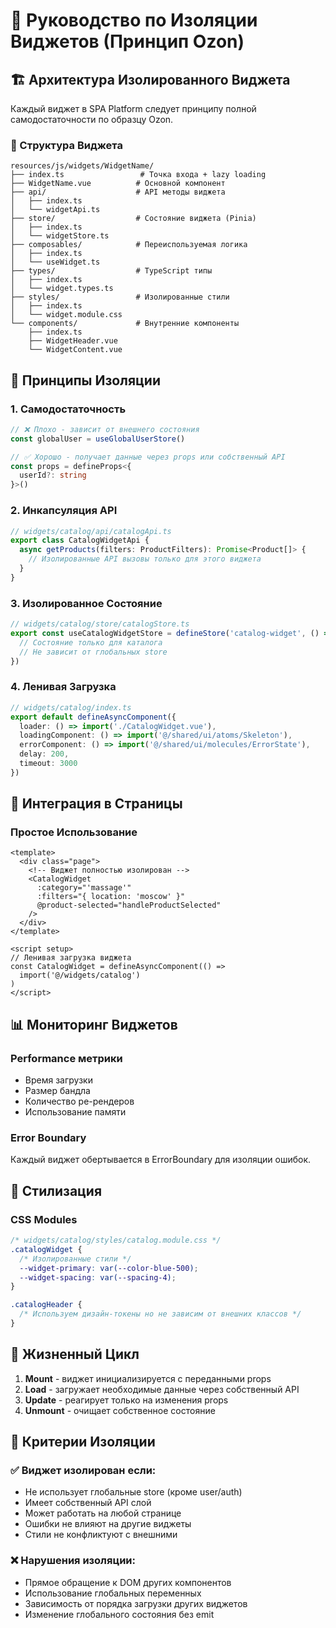 # 🎯 Руководство по Изоляции Виджетов (Принцип Ozon)

## 🏗️ Архитектура Изолированного Виджета

Каждый виджет в SPA Platform следует принципу полной самодостаточности по образцу Ozon.

### 📁 Структура Виджета

```
resources/js/widgets/WidgetName/
├── index.ts                 # Точка входа + lazy loading
├── WidgetName.vue          # Основной компонент
├── api/                    # API методы виджета
│   ├── index.ts
│   └── widgetApi.ts
├── store/                  # Состояние виджета (Pinia)
│   ├── index.ts
│   └── widgetStore.ts
├── composables/            # Переиспользуемая логика
│   ├── index.ts
│   └── useWidget.ts
├── types/                  # TypeScript типы
│   ├── index.ts
│   └── widget.types.ts
├── styles/                 # Изолированные стили
│   ├── index.ts
│   └── widget.module.css
└── components/             # Внутренние компоненты
    ├── index.ts
    ├── WidgetHeader.vue
    └── WidgetContent.vue
```

## 🎯 Принципы Изоляции

### 1. **Самодостаточность**
```typescript
// ❌ Плохо - зависит от внешнего состояния
const globalUser = useGlobalUserStore()

// ✅ Хорошо - получает данные через props или собственный API
const props = defineProps<{
  userId?: string
}>()
```

### 2. **Инкапсуляция API**
```typescript
// widgets/catalog/api/catalogApi.ts
export class CatalogWidgetApi {
  async getProducts(filters: ProductFilters): Promise<Product[]> {
    // Изолированные API вызовы только для этого виджета
  }
}
```

### 3. **Изолированное Состояние**
```typescript
// widgets/catalog/store/catalogStore.ts
export const useCatalogWidgetStore = defineStore('catalog-widget', () => {
  // Состояние только для каталога
  // Не зависит от глобальных store
})
```

### 4. **Ленивая Загрузка**
```typescript
// widgets/catalog/index.ts
export default defineAsyncComponent({
  loader: () => import('./CatalogWidget.vue'),
  loadingComponent: () => import('@/shared/ui/atoms/Skeleton'),
  errorComponent: () => import('@/shared/ui/molecules/ErrorState'),
  delay: 200,
  timeout: 3000
})
```

## 🚀 Интеграция в Страницы

### Простое Использование
```vue
<template>
  <div class="page">
    <!-- Виджет полностью изолирован -->
    <CatalogWidget 
      :category="'massage'"
      :filters="{ location: 'moscow' }"
      @product-selected="handleProductSelected"
    />
  </div>
</template>

<script setup>
// Ленивая загрузка виджета
const CatalogWidget = defineAsyncComponent(() => 
  import('@/widgets/catalog')
)
</script>
```

## 📊 Мониторинг Виджетов

### Performance метрики
- Время загрузки
- Размер бандла  
- Количество ре-рендеров
- Использование памяти

### Error Boundary
Каждый виджет обертывается в ErrorBoundary для изоляции ошибок.

## 🎨 Стилизация

### CSS Modules
```css
/* widgets/catalog/styles/catalog.module.css */
.catalogWidget {
  /* Изолированные стили */
  --widget-primary: var(--color-blue-500);
  --widget-spacing: var(--spacing-4);
}

.catalogHeader {
  /* Используем дизайн-токены но не зависим от внешних классов */
}
```

## 🔄 Жизненный Цикл

1. **Mount** - виджет инициализируется с переданными props
2. **Load** - загружает необходимые данные через собственный API
3. **Update** - реагирует только на изменения props
4. **Unmount** - очищает собственное состояние

## 🎯 Критерии Изоляции

### ✅ Виджет изолирован если:
- Не использует глобальные store (кроме user/auth)
- Имеет собственный API слой
- Может работать на любой странице
- Ошибки не влияют на другие виджеты
- Стили не конфликтуют с внешними

### ❌ Нарушения изоляции:
- Прямое обращение к DOM других компонентов
- Использование глобальных переменных
- Зависимость от порядка загрузки других виджетов
- Изменение глобального состояния без emit